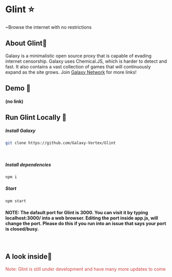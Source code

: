 # Glint ⭐

~Browse the internet with no restrictions

## About Glint📑

Galaxy is a minimalistic open source proxy that is capable of evading internet censorship. Galaxy uses Chemical.JS, which is harder to detect and fast. It also contains a vast collection of games that will continuously expand as the site grows. Join [Galaxy Network]([https://discord.gg/xM8FvSAttG](https://discord.gg/jMsj6KJBSV)) for more links!


## Demo 🏴󠁺󠁡󠁦󠁳󠁿

#### (no link)

## Run Glint Locally 🚀

##### Install Galaxy
```bash
git clone https://github.com/Galaxy-Vortex/Glint
```


<br>

##### Install dependencies

```bash
npm i  
```

##### Start

```bash
npm start
```
#### NOTE: The dafault port for Glint is 3000. You can visit it by typing localhost:3000/ into a web browser. Editing the port inside app.js, will change the port. Please do this if you run into an issue that says your port is closed/busy.
<br>
    

## A look inside👀
<span style="color:rgb(212, 65, 65)"> Note: Glint is still under development and have many more updates to come </span>
<br>

